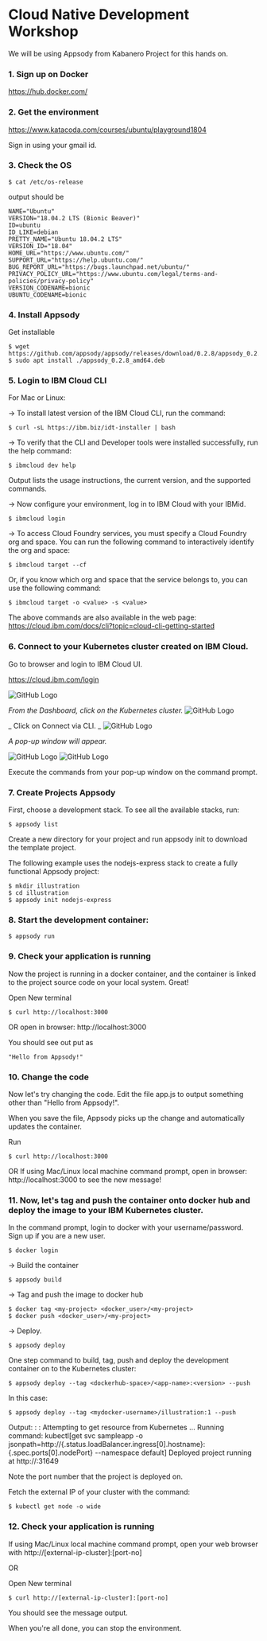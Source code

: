 # Cloud Native Development Workshop

We will be using Appsody from Kabanero Project for this hands on.

### 1. Sign up on Docker
https://hub.docker.com/

### 2. Get the environment

https://www.katacoda.com/courses/ubuntu/playground1804

Sign in using your gmail id.


### 3. Check the OS

```
$ cat /etc/os-release
```

output should be

```
NAME="Ubuntu"
VERSION="18.04.2 LTS (Bionic Beaver)"
ID=ubuntu
ID_LIKE=debian
PRETTY_NAME="Ubuntu 18.04.2 LTS"
VERSION_ID="18.04"
HOME_URL="https://www.ubuntu.com/"
SUPPORT_URL="https://help.ubuntu.com/"
BUG_REPORT_URL="https://bugs.launchpad.net/ubuntu/"
PRIVACY_POLICY_URL="https://www.ubuntu.com/legal/terms-and-policies/privacy-policy"
VERSION_CODENAME=bionic
UBUNTU_CODENAME=bionic

```


### 4. Install Appsody

Get installable

```
$ wget https://github.com/appsody/appsody/releases/download/0.2.8/appsody_0.2.8_amd64.deb
$ sudo apt install ./appsody_0.2.8_amd64.deb
```	


### 5. Login to IBM Cloud CLI

For Mac or Linux:

-> To install latest version of the IBM Cloud CLI, run the command:

`$ curl -sL https://ibm.biz/idt-installer | bash `

-> To verify that the CLI and Developer tools were installed successfully, run the help command:

`$ ibmcloud dev help` 

Output lists the usage instructions, the current version, and the supported commands.

-> Now configure your environment, log in to IBM Cloud with your IBMid. 

   `$ ibmcloud login`

-> To access Cloud Foundry services, you must specify a Cloud Foundry org and space. You can run the following command to interactively identify the org and space:

   `$ ibmcloud target --cf`

   Or, if you know which org and space that the service belongs to, you can use the following command:
   
   `$ ibmcloud target -o <value> -s <value>`

The above commands are also available in the web page: 
https://cloud.ibm.com/docs/cli?topic=cloud-cli-getting-started

### 6. Connect to your Kubernetes cluster created on IBM Cloud.

Go to browser and login to IBM Cloud UI. 

https://cloud.ibm.com/login

![GitHub Logo](images/dashboard.png)


_From the Dashboard, click on the Kubernetes cluster._
![GitHub Logo](images/cluster.png)

_ Click on Connect via CLI. _
![GitHub Logo](images/connectcli.png)

_A pop-up window will appear._

![GitHub Logo](images/popup.png)
![GitHub Logo](images/popup2.png)

Execute the commands from your pop-up window on the command prompt.

### 7. Create Projects Appsody

First, choose a development stack. To see all the available stacks, run:

```
$ appsody list

```

Create a new directory for your project and run appsody init <stack> to download the template project. 

The following example uses the nodejs-express stack to create a fully functional Appsody project:

```
$ mkdir illustration
$ cd illustration
$ appsody init nodejs-express
```

### 8. Start the development container:

``` $ appsody run ```

### 9. Check your application is running

Now the project is running in a docker container, and the container is linked to the project source code on your local system.
Great! 

Open New terminal
```
$ curl http://localhost:3000
```
OR open in browser: http://localhost:3000

You should see out put as
```
"Hello from Appsody!"
```

### 10. Change the code

Now let's try changing the code. Edit the file app.js to output something other than "Hello from Appsody!". 

When you save the file, Appsody picks up the change and automatically updates the container. 

Run

```
$ curl http://localhost:3000 
```
OR If using Mac/Linux local machine command prompt, open in browser: http://localhost:3000 to see the new message!

### 11. Now, let's tag and push the container onto docker hub and deploy the image to your IBM Kubernetes cluster.

In the command prompt, login to docker with your username/password. Sign up if you are a new user.

```
$ docker login
```
-> Build the container

``` 
$ appsody build 
```

-> Tag and push the image to docker hub

```
$ docker tag <my-project> <docker_user>/<my-project> 
$ docker push <docker_user>/<my-project> 
```

-> Deploy. 

``` $ appsody deploy ```


One step command to build, tag, push and deploy the development container on to the Kubernetes cluster:

```
$ appsody deploy --tag <dockerhub-space>/<app-name>:<version> --push

```
In this case: 

```
$ appsody deploy --tag <mydocker-username>/illustration:1 --push
```

Output:
              :
              :
Attempting to get resource from Kubernetes ...
Running command: kubectl[get svc sampleapp -o jsonpath=http://{.status.loadBalancer.ingress[0].hostname}:{.spec.ports[0].nodePort} --namespace default]
Deployed project running at http://:31649

Note the port number that the project is deployed on. 

Fetch the external IP of your cluster with the command: 
```
$ kubectl get node -o wide
```

### 12. Check your application is running

If using Mac/Linux local machine command prompt, open your web browser with http://[external-ip-cluster]:[port-no]

OR

Open New terminal
```
$ curl http://[external-ip-cluster]:[port-no]
```

You should see the message output. 


When you're all done, you can stop the environment.

